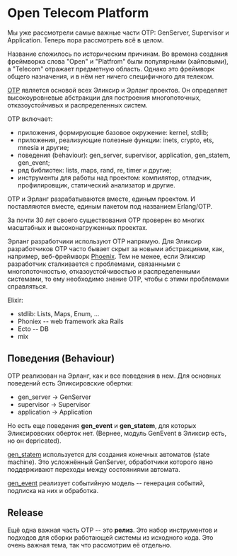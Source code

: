 # Open Telecom Platform

Мы уже рассмотрели самые важные части OTP: GenServer, Supervisor и Application. Теперь пора рассмотреть всё в целом.

Название сложилось по историческим причинам. Во времена создания фреймворка слова "Open" и "Platfrom" были популярными (хайповыми), а "Telecom" отражает предметную область. Однако это фреймворк общего назначения, и в нём нет ничего специфичного для телеком.

[OTP](https://www.erlang.org/doc/design_principles/des_princ.html) является основой всех Эликсир и Эрланг проектов. Он определяет высокоуровневые абстракции для построения многопоточных, отказоустойчивых и распределенных систем.

OTP включает:
- приложения, формирующие базовое окружение: kernel, stdlib;
- приложения, реализующие полезные функции: inets,  crypto, ets, mnesia и другие;
- поведения (behaviour): gen\_server, supervisor, application, gen\_statem, gen\_event;
- ряд библиотек: lists, maps, rand, re, timer и другие;
- инструменты для работы над проектом: компилятор, отладчик, профилировщик, статический анализатор и другие.

OTP и Эрланг разрабатываются вместе, единым проектом. И поставляются вместе, единым пакетом под названием Erlang/OTP.

За почти 30 лет своего существования OTP проверен во многих масштабных и высоконагруженных проектах.

Эрланг разработчики используют OTP напрямую. Для Эликсир разработчиков OTP часто бывает скрыт за новыми абстракциями, как, например, веб-фреймворк [Phoenix](https://www.phoenixframework.org/). Тем не менее, если Эликсир разработчик сталкивается с проблемами, связанными с многопоточностью, отказоустойчивостью и распределенными системами, то ему необходимо знание OTP, чтобы с этими проблемами справляться.

Elixir:
- stdlib: Lists, Maps, Enum, ...
- Phoniex -- web framework aka Rails
- Ecto -- DB
- mix 


## Поведения (Behaviour)

OTP реализован на Эрланг, как и все поведения в нем. Для основных поведений есть Эликсировские обертки:
- gen\_server -> GenServer
- supervisor -> Supervisor
- application -> Application

Но есть еще поведения **gen_event** и **gen_statem**, для которых Эликсировских оберток нет. (Вернее, модуль GenEvent в Эликсир есть, но он depricated).

[gen_statem](https://www.erlang.org/doc/man/gen_statem.html) используется для создания конечных автоматов (state machine). Это усложнённый GenServer, обработчики которого явно поддерживают переходы между состояниями автомата.

[gen_event](https://www.erlang.org/doc/man/gen_event.html) реализует событийную модель -- генерация событий, подписка на них и обработка.


## Release

Ещё одна важная часть OTP -- это **релиз**. Это набор инструментов и подходов для сборки работающей системы из исходного кода. Это очень важная тема, так что рассмотрим её отдельно.
